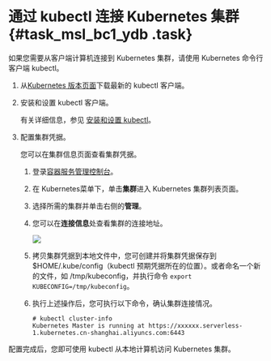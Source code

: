 # 通过 kubectl 连接 Kubernetes 集群 {#task_msl_bc1_ydb .task}

如果您需要从客户端计算机连接到 Kubernetes 集群，请使用 Kubernetes 命令行客户端 kubectl。

1.  从[Kubernetes 版本页面](https://github.com/kubernetes/kubernetes/blob/master/CHANGELOG.md?spm=a2c4g.11186623.2.4.9ZrN6B&file=CHANGELOG.md)下载最新的 kubectl 客户端。 
2.  安装和设置 kubectl 客户端。 

    有关详细信息，参见 [安装和设置 kubectl](https://kubernetes.io/docs/tasks/tools/install-kubectl/)。

3.  配置集群凭据。 

    您可以在集群信息页面查看集群凭据。

    1.  登录[容器服务管理控制台](https://cs.console.aliyun.com)。 
    2.  在 Kubernetes菜单下，单击**集群**进入 Kubernetes 集群列表页面。 
    3.  选择所需的集群并单击右侧的**管理**。 
    4.  您可以在**连接信息**处查看集群的连接地址。 

        ![](http://static-aliyun-doc.oss-cn-hangzhou.aliyuncs.com/assets/img/16482/153510570210242_zh-CN.png)

    5.  拷贝集群凭据到本地文件中，您可创建并将集群凭据保存到 $HOME/.kube/config（kubectl 预期凭据所在的位置）。或者命名一个新的文件，如 /tmp/kubeconfig，并执行命令 `export KUBECONFIG=/tmp/kubeconfig`。 
    6.  执行上述操作后，您可执行以下命令，确认集群连接情况。 

        ```
        # kubectl cluster-info
        Kubernetes Master is running at https://xxxxxx.serverless-1.kubernetes.cn-shanghai.aliyuncs.com:6443
        ```


配置完成后，您即可使用 kubectl 从本地计算机访问 Kubernetes 集群。

